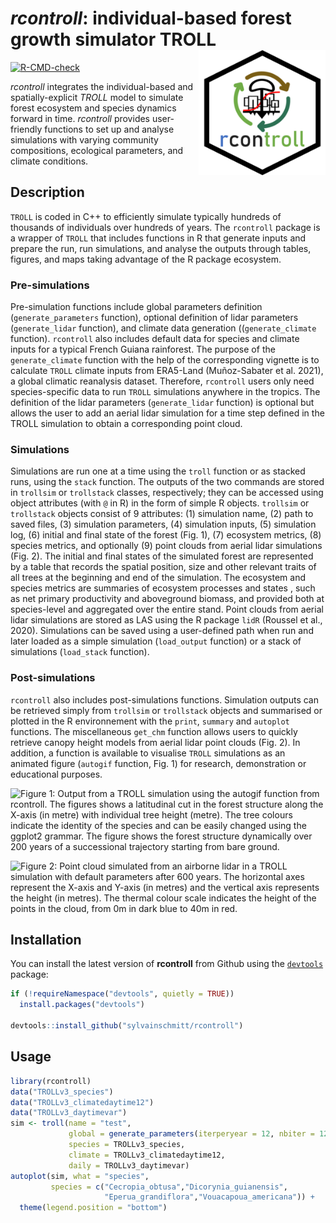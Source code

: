 # *rcontroll*: individual-based forest growth simulator TROLL <img src='man/figures/logo.png' align="right" height="200" />

<!-- sticker("~/Téléchargements/TROLL.png", package="rcontroll", p_size=20, s_x=1, s_y = 0.85, s_width=.6, p_y = 1.6, filename="inst/figures/logo.png", h_color = "darkblue", h_fill = "white", p_color = "black") -->

[![R-CMD-check](https://github.com/sylvainschmitt/rcontroll/workflows/R-CMD-check/badge.svg)](https://github.com/sylvainschmitt/rcontroll/actions)

*rcontroll* integrates the individual-based  and spatially-explicit *TROLL* model to simulate forest ecosystem and species dynamics forward in time.
*rcontroll* provides user-friendly functions to set up and analyse simulations with varying community compositions, ecological parameters, and climate conditions.

## Description

`TROLL` is coded in C++ to efficiently simulate typically hundreds of thousands of individuals over hundreds of years. 
The `rcontroll` package is a wrapper of `TROLL` that includes functions in R that generate inputs and prepare the run,
run simulations, and analyse the outputs through tables, figures, and maps taking advantage of the R package ecosystem. 

### Pre-simulations

Pre-simulation functions include global parameters definition (`generate_parameters` function), optional definition of lidar parameters (`generate_lidar` function), and climate data generation ((`generate_climate` function). 
`rcontroll` also includes default data for species and climate inputs for a typical French Guiana rainforest. 
The purpose of the `generate_climate` function with the help of the corresponding vignette is to calculate `TROLL` climate inputs from ERA5-Land (Muñoz-Sabater et al. 2021), 
a global climatic reanalysis dataset.
Therefore, `rcontroll` users only need species-specific data to run `TROLL` simulations anywhere in the tropics.
The definition of the lidar parameters (`generate_lidar` function) is optional but allows the user to add an aerial lidar simulation for a time step defined in the TROLL simulation to obtain a corresponding point cloud.

### Simulations

Simulations are run one at a time using the `troll` function or as stacked runs, using the `stack` function.
The outputs of the two commands are stored in `trollsim` or `trollstack` classes, respectively;
they can be accessed using object attributes (with `@` in R) in the form of simple R objects. 
`trollsim` or `trollstack` objects consist of 9 attributes: (1) simulation name, (2) path to saved files, (3) simulation parameters,
(4) simulation inputs, (5) simulation log, (6) initial and final state of the forest (Fig. 1), 
(7) ecosystem metrics, (8) species metrics, and optionally (9) point clouds from aerial lidar simulations (Fig. 2).
The initial and final states of the simulated forest are represented by a table that records the spatial position, 
size and other relevant traits of all trees at the beginning and end of the simulation. 
The ecosystem and species metrics are summaries of ecosystem processes and states , such as  net primary productivity and aboveground biomass, 
and provided both at species-level and aggregated over the entire stand. 
Point clouds from aerial lidar simulations are stored as LAS using the R package `lidR` (Roussel et al., 2020).
Simulations can be saved using a user-defined path when run and later loaded as a simple simulation (`load_output` function) or a stack of simulations (`load_stack` function).

### Post-simulations

`rcontroll` also includes post-simulations functions. 
Simulation outputs can be retrieved simply from `trollsim` or `trollstack` objects and summarised or plotted in the R environnement with the `print`, `summary` and `autoplot` functions.
The miscellaneous `get_chm` function allows users to quickly retrieve canopy height models from aerial lidar point clouds (Fig. 2).
In addition, a function is available to visualise `TROLL` simulations as an animated figure (`autogif` function, Fig. 1) for research, demonstration or educational purposes.

![*Figure 1: Output from a TROLL simulation using the `autogif` function from rcontroll. The figures shows a latitudinal cut in the forest structure along the X-axis (in metre) with individual tree height (metre). The tree colours indicate the identity of the species and can be easily changed using the ggplot2 grammar. The figure shows the forest structure dynamically over 200 years of a successional trajectory starting from bare ground.*](https://raw.githubusercontent.com/sylvainschmitt/rcontroll/main/inst/figures/troll.gif)

![*Figure 2: Point cloud simulated from an airborne lidar in a TROLL simulation with default parameters after 600 years.  The horizontal axes represent the X-axis and Y-axis (in metres) and the vertical axis represents the height (in metres). The thermal colour scale indicates the height of the points in the cloud, from 0m in dark blue to 40m in red.*](https://raw.githubusercontent.com/sylvainschmitt/rcontroll/main/inst/figures/lidar.png)

## Installation

You can install the latest version of **rcontroll** from Github using the [`devtools`](https://github.com/r-lib/devtools) package:

``` r
if (!requireNamespace("devtools", quietly = TRUE))
  install.packages("devtools")

devtools::install_github("sylvainschmitt/rcontroll")
```

## Usage

```r
library(rcontroll)
data("TROLLv3_species")
data("TROLLv3_climatedaytime12")
data("TROLLv3_daytimevar")
sim <- troll(name = "test",
             global = generate_parameters(iterperyear = 12, nbiter = 12*1),
             species = TROLLv3_species,
             climate = TROLLv3_climatedaytime12,
             daily = TROLLv3_daytimevar)
autoplot(sim, what = "species", 
         species = c("Cecropia_obtusa","Dicorynia_guianensis",
                     "Eperua_grandiflora","Vouacapoua_americana")) +
  theme(legend.position = "bottom")
```
